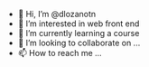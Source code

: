 - 👋 Hi, I’m @dlozanotn
- 👀 I’m interested in web front end
- 🌱 I’m currently learning a course
- 💞️ I’m looking to collaborate on ...
- 📫 How to reach me ...

<!---
dlozanotn/dlozanotn is a ✨ special ✨ repository because its `README.md` (this file) appears on your GitHub profile.
You can click the Preview link to take a look at your changes.
--->
